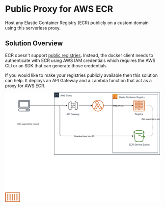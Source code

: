 # Public Proxy for AWS ECR

Host any Elastic Container Registry (ECR) publicly on a custom domain using this serverless proxy.

## Solution Overview

ECR doesn't support [public registries](https://aws.amazon.com/ecr/faqs/). Instead, the docker client needs to authenticate with ECR using AWS IAM credentials which requires the AWS CLI or an SDK that can generate those credentials.

If you would like to make your registries publicly available then this solution can help. It deploys an API Gateway and a Lambda function that act as a proxy for AWS ECR.

![diagram](docs/aws-ecr-public.svg)
